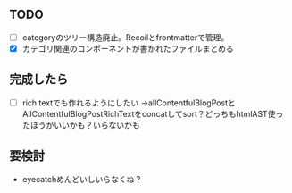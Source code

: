 ## TODO
- [ ] categoryのツリー構造廃止。Recoilとfrontmatterで管理。
- [x] カテゴリ関連のコンポーネントが書かれたファイルまとめる
## 完成したら
- [ ] rich textでも作れるようにしたい →allContentfulBlogPostとAllContentfulBlogPostRichTextをconcatしてsort？どっちもhtmlAST使ったほうがいいかも？いらないかも

## 要検討
- eyecatchめんどいしいらなくね？